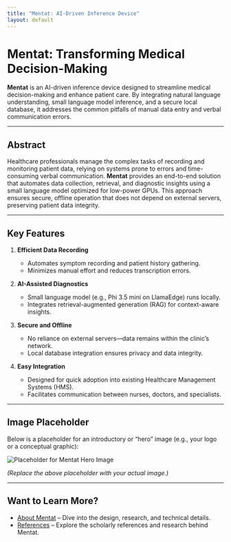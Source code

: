 ```yaml
---
title: "Mentat: AI-Driven Inference Device"
layout: default
---
```


# Mentat: Transforming Medical Decision-Making

**Mentat** is an AI-driven inference device designed to streamline medical decision-making and enhance patient care. By integrating natural language understanding, small language model inference, and a secure local database, it addresses the common pitfalls of manual data entry and verbal communication errors.

---

## Abstract

Healthcare professionals manage the complex tasks of recording and monitoring patient data, relying on systems prone to errors and time-consuming verbal communication. **Mentat** provides an end-to-end solution that automates data collection, retrieval, and diagnostic insights using a small language model optimized for low-power GPUs. This approach ensures secure, offline operation that does not depend on external servers, preserving patient data integrity.

---

## Key Features

1. **Efficient Data Recording**  
   - Automates symptom recording and patient history gathering.  
   - Minimizes manual effort and reduces transcription errors.

2. **AI-Assisted Diagnostics**  
   - Small language model (e.g., Phi 3.5 mini on LlamaEdge) runs locally.  
   - Integrates retrieval-augmented generation (RAG) for context-aware insights.

3. **Secure and Offline**  
   - No reliance on external servers—data remains within the clinic’s network.  
   - Local database integration ensures privacy and data integrity.

4. **Easy Integration**  
   - Designed for quick adoption into existing Healthcare Management Systems (HMS).  
   - Facilitates communication between nurses, doctors, and specialists.

---

## Image Placeholder

Below is a placeholder for an introductory or “hero” image (e.g., your logo or a conceptual graphic):

![Placeholder for Mentat Hero Image](assets/images/hero_image_placeholder.png)

*(Replace the above placeholder with your actual image.)*

---

## Want to Learn More?

- [About Mentat](about.md) – Dive into the design, research, and technical details.  
- [References](references.md) – Explore the scholarly references and research behind Mentat.
